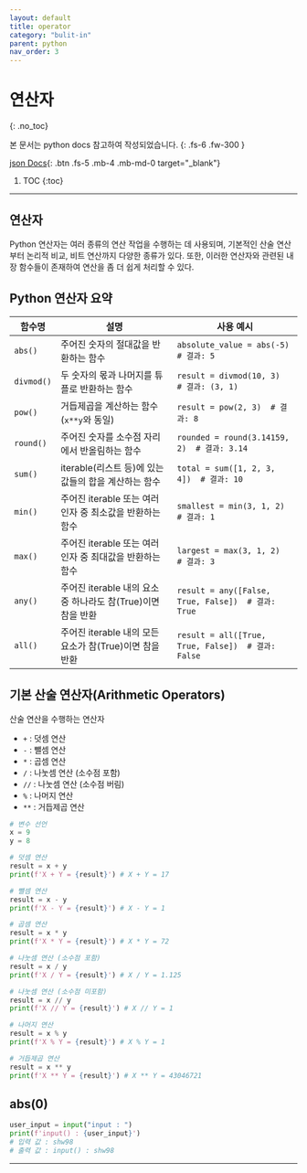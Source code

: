 ```yaml
---
layout: default
title: operator
category: "bulit-in"
parent: python
nav_order: 3
---
```


# 연산자
{: .no_toc}

본 문서는 python docs 참고하여 작성되었습니다.
{: .fs-6 .fw-300 }

[json Docs][python json docs]{: .btn .fs-5 .mb-4 .mb-md-0 target="_blank"}

1. TOC
{:toc}

---

## 연산자
Python 연산자는 여러 종류의 연산 작업을 수행하는 데 사용되며, 기본적인 산술 연산부터 논리적 비교, 비트 연산까지 다양한 종류가 있다. 또한, 이러한 연산자와 관련된 내장 함수들이 존재하여 연산을 좀 더 쉽게 처리할 수 있다.

## Python 연산자 요약

| 함수명               | 설명                                                        | 사용 예시                                       |
|----------------------|-------------------------------------------------------------|------------------------------------------------|
| `abs()`              | 주어진 숫자의 절대값을 반환하는 함수                           | `absolute_value = abs(-5)  # 결과: 5`           |
| `divmod()`           | 두 숫자의 몫과 나머지를 튜플로 반환하는 함수                    | `result = divmod(10, 3)  # 결과: (3, 1)`        |
| `pow()`              | 거듭제곱을 계산하는 함수 (`x**y`와 동일)                      | `result = pow(2, 3)  # 결과: 8`                 |
| `round()`            | 주어진 숫자를 소수점 자리에서 반올림하는 함수                  | `rounded = round(3.14159, 2)  # 결과: 3.14`     |
| `sum()`              | iterable(리스트 등)에 있는 값들의 합을 계산하는 함수            | `total = sum([1, 2, 3, 4])  # 결과: 10`         |
| `min()`              | 주어진 iterable 또는 여러 인자 중 최소값을 반환하는 함수        | `smallest = min(3, 1, 2)  # 결과: 1`            |
| `max()`              | 주어진 iterable 또는 여러 인자 중 최대값을 반환하는 함수        | `largest = max(3, 1, 2)  # 결과: 3`             |
| `any()`              | 주어진 iterable 내의 요소 중 하나라도 참(True)이면 참을 반환     | `result = any([False, True, False])  # 결과: True` |
| `all()`              | 주어진 iterable 내의 모든 요소가 참(True)이면 참을 반환         | `result = all([True, True, False])  # 결과: False` |

## 기본 산술 연산자(Arithmetic Operators)
산술 연산을 수행하는 연산자
- `+` : 덧셈 연산
- `-` : 뺄셈 연산
- `*` : 곱셈 연산
- `/` : 나눗셈 연산 (소수점 포함)
- `//` : 나눗셈 연산 (소수점 버림)
- `%` : 나머지 연산
- `**` : 거듭제곱 연산

```py
# 변수 선언
x = 9
y = 8

# 덧셈 연산
result = x + y
print(f'X + Y = {result}') # X + Y = 17

# 뺄셈 연산
result = x - y
print(f'X - Y = {result}') # X - Y = 1

# 곱셈 연산
result = x * y
print(f'X * Y = {result}') # X * Y = 72

# 나눗셈 연산 (소수점 포함)
result = x / y
print(f'X / Y = {result}') # X / Y = 1.125

# 나눗셈 연산 (소수점 미포함)
result = x // y
print(f'X // Y = {result}') # X // Y = 1

# 나머지 연산
result = x % y
print(f'X % Y = {result}') # X % Y = 1

# 거듭제곱 연산
result = x ** y
print(f'X ** Y = {result}') # X ** Y = 43046721
```

## abs(0)


```py
user_input = input("input : ")
print(f'input() : {user_input}')
# 입력 값 : shw98
# 출력 값 : input() : shw98
```

---
[python json docs]: https://docs.python.org/3/tutorial/index.html